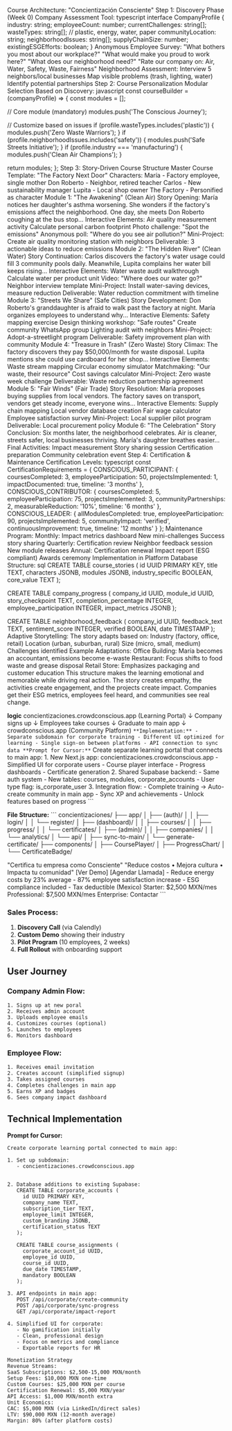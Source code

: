 Course Architecture: "Concientización Consciente"
Step 1: Discovery Phase (Week 0)
Company Assessment Tool:
typescript
interface CompanyProfile {
industry: string;
employeeCount: number;
currentChallenges: string[];
wasteTypes: string[]; // plastic, energy, water, paper
communityLocation: string;
neighborhoodIssues: string[];
supplyChainSize: number;
existingESGEfforts: boolean;
}
Anonymous Employee Survey:
"What bothers you most about our workplace?"
"What would make you proud to work here?"
"What does our neighborhood need?"
"Rate our company on: Air, Water, Safety, Waste, Fairness"
Neighborhood Assessment:
Interview 5 neighbors/local businesses
Map visible problems (trash, lighting, water)
Identify potential partnerships
Step 2: Course Personalization
Modular Selection Based on Discovery:
javascript
const courseBuilder = (companyProfile) => {
const modules = [];

// Core module (mandatory)
modules.push('The Conscious Journey');

// Customize based on issues
if (profile.wasteTypes.includes('plastic')) {
modules.push('Zero Waste Warriors');
}
if (profile.neighborhoodIssues.includes('safety')) {
modules.push('Safe Streets Initiative');
}
if (profile.industry === 'manufacturing') {
modules.push('Clean Air Champions');
}

return modules;
};
Step 3: Story-Driven Course Structure
Master Course Template: "The Factory Next Door"
Characters:
María - Factory employee, single mother
Don Roberto - Neighbor, retired teacher
Carlos - New sustainability manager
Lupita - Local shop owner
The Factory - Personified as character
Module 1: "The Awakening" (Clean Air)
Story Opening: María notices her daughter's asthma worsening. She wonders if the factory's emissions affect the neighborhood. One day, she meets Don Roberto coughing at the bus stop...
Interactive Elements:
Air quality measurement activity
Calculate personal carbon footprint
Photo challenge: "Spot the emissions"
Anonymous poll: "Where do you see air pollution?"
Mini-Project: Create air quality monitoring station with neighbors
Deliverable: 3 actionable ideas to reduce emissions
Module 2: "The Hidden River" (Clean Water)
Story Continuation: Carlos discovers the factory's water usage could fill 3 community pools daily. Meanwhile, Lupita complains her water bill keeps rising...
Interactive Elements:
Water waste audit walkthrough
Calculate water per product unit
Video: "Where does our water go?"
Neighbor interview template
Mini-Project: Install water-saving devices, measure reduction
Deliverable: Water reduction commitment with timeline
Module 3: "Streets We Share" (Safe Cities)
Story Development: Don Roberto's granddaughter is afraid to walk past the factory at night. María organizes employees to understand why...
Interactive Elements:
Safety mapping exercise
Design thinking workshop: "Safe routes"
Create community WhatsApp group
Lighting audit with neighbors
Mini-Project: Adopt-a-streetlight program
Deliverable: Safety improvement plan with community
Module 4: "Treasure in Trash" (Zero Waste)
Story Climax: The factory discovers they pay $50,000/month for waste disposal. Lupita mentions she could use cardboard for her shop...
Interactive Elements:
Waste stream mapping
Circular economy simulator
Matchmaking: "Our waste, their resource"
Cost savings calculator
Mini-Project: Zero waste week challenge
Deliverable: Waste reduction partnership agreement
Module 5: "Fair Winds" (Fair Trade)
Story Resolution: María proposes buying supplies from local vendors. The factory saves on transport, vendors get steady income, everyone wins...
Interactive Elements:
Supply chain mapping
Local vendor database creation
Fair wage calculator
Employee satisfaction survey
Mini-Project: Local supplier pilot program
Deliverable: Local procurement policy
Module 6: "The Celebration"
Story Conclusion: Six months later, the neighborhood celebrates. Air is cleaner, streets safer, local businesses thriving. María's daughter breathes easier...
Final Activities:
Impact measurement
Story sharing session
Certification preparation
Community celebration event
Step 4: Certification & Maintenance
Certification Levels:
typescript
const CertificationRequirements = {
CONSCIOUS_PARTICIPANT: {
coursesCompleted: 3,
employeeParticipation: 50,
projectsImplemented: 1,
impactDocumented: true,
timeline: '3 months'
},
CONSCIOUS_CONTRIBUTOR: {
coursesCompleted: 5,
employeeParticipation: 75,
projectsImplemented: 3,
communityPartnerships: 2,
measurableReduction: '10%',
timeline: '6 months'
},
CONSCIOUS_LEADER: {
allModulesCompleted: true,
employeeParticipation: 90,
projectsImplemented: 5,
communityImpact: 'verified',
continuousImprovement: true,
timeline: '12 months'
}
};
Maintenance Program:
Monthly:
Impact metrics dashboard
New mini-challenges
Success story sharing
Quarterly:
Certification review
Neighbor feedback session
New module releases
Annual:
Certification renewal
Impact report (ESG compliant)
Awards ceremony
Implementation in Platform
Database Structure:
sql
CREATE TABLE course_stories (
id UUID PRIMARY KEY,
title TEXT,
characters JSONB,
modules JSONB,
industry_specific BOOLEAN,
core_value TEXT
);

CREATE TABLE company_progress (
company_id UUID,
module_id UUID,
story_checkpoint TEXT,
completion_percentage INTEGER,
employee_participation INTEGER,
impact_metrics JSONB
);

CREATE TABLE neighborhood_feedback (
company_id UUID,
feedback_text TEXT,
sentiment_score INTEGER,
verified BOOLEAN,
date TIMESTAMP
);
Adaptive Storytelling: The story adapts based on:
Industry (factory, office, retail)
Location (urban, suburban, rural)
Size (micro, small, medium)
Challenges identified
Example Adaptations:
Office Building: María becomes an accountant, emissions become e-waste
Restaurant: Focus shifts to food waste and grease disposal
Retail Store: Emphasizes packaging and customer education
This structure makes the learning emotional and memorable while driving real action. The story creates empathy, the activities create engagement, and the projects create impact. Companies get their ESG metrics, employees feel heard, and communities see real change.

**logic**
concientizaciones.crowdconscious.app (Learning Portal) ↓ Company signs up ↓ Employees take courses ↓ Graduate to main app ↓ crowdconscious.app (Community Platform) `**Implementation:** - Separate subdomain for corporate training - Different UI optimized for learning - Single sign-on between platforms - API connection to sync data **Prompt for Cursor:**` Create separate learning portal that connects to main app: 1. New Next.js app: concientizaciones.crowdconscious.app - Simplified UI for corporate users - Course player interface - Progress dashboards - Certificate generation 2. Shared Supabase backend: - Same auth system - New tables: courses, modules, corporate_accounts - User type flag: is_corporate_user 3. Integration flow: - Complete training → Auto-create community in main app - Sync XP and achievements - Unlock features based on progress ```

**File Structure:** ``` concientizaciones/ ├── app/ │ ├── (auth)/ │ │ ├── login/ │ │ └── register/ │ ├── (dashboard)/ │ │ ├── courses/ │ │ ├── progress/ │ │ └── certificates/ │ ├── (admin)/ │ │ ├── companies/ │ │ └── analytics/ │ └── api/ │ ├── sync-to-main/ │ └── generate-certificate/ ├── components/ │ ├── CoursePlayer/ │ ├── ProgressChart/ │ └── CertificateBadge/

<!-- Separate marketing site -->
<Hero>
  "Certifica tu empresa como Consciente"
  "Reduce costos • Mejora cultura • Impacta tu comunidad"
  [Ver Demo] [Agendar Llamada]
</Hero>

<Benefits>
  - Reduce energy costs by 23% average
  - 87% employee satisfaction increase
  - ESG compliance included
  - Tax deductible (Mexico)
</Benefits>

<Pricing>
  Starter: $2,500 MXN/mes
  Professional: $7,500 MXN/mes
  Enterprise: Contactar
</Pricing>
```

### Sales Process:

1. **Discovery Call** (via Calendly)
2. **Custom Demo** showing their industry
3. **Pilot Program** (10 employees, 2 weeks)
4. **Full Rollout** with onboarding support

## User Journey

### Company Admin Flow:

```
1. Signs up at new poral
2. Receives admin account
3. Uploads employee emails
4. Customizes courses (optional)
5. Launches to employees
6. Monitors dashboard
```

### Employee Flow:

```
1. Receives email invitation
2. Creates account (simplified signup)
3. Takes assigned courses
4. Completes challenges in main app
5. Earns XP and badges
6. Sees company impact dashboard
```

## Technical Implementation

**Prompt for Cursor:**

```
Create corporate learning portal connected to main app:

1. Set up subdomain:
   - concientizaciones.crowdconscious.app


2. Database additions to existing Supabase:
   CREATE TABLE corporate_accounts (
     id UUID PRIMARY KEY,
     company_name TEXT,
     subscription_tier TEXT,
     employee_limit INTEGER,
     custom_branding JSONB,
     certification_status TEXT
   );

   CREATE TABLE course_assignments (
     corporate_account_id UUID,
     employee_id UUID,
     course_id UUID,
     due_date TIMESTAMP,
     mandatory BOOLEAN
   );

3. API endpoints in main app:
   POST /api/corporate/create-community
   POST /api/corporate/sync-progress
   GET /api/corporate/impact-report

4. Simplified UI for corporate:
   - No gamification initially
   - Clean, professional design
   - Focus on metrics and compliance
   - Exportable reports for HR

Monetization Strategy
Revenue Streams:
SaaS Subscriptions: $2,500-15,000 MXN/month
Setup Fees: $10,000 MXN one-time
Custom Courses: $25,000 MXN per course
Certification Renewal: $5,000 MXN/year
API Access: $1,000 MXN/month extra
Unit Economics:
CAC: $5,000 MXN (via LinkedIn/direct sales)
LTV: $90,000 MXN (12-month average)
Margin: 80% (after platform costs)
```
